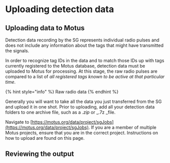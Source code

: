 # Uploading detection data

## Uploading data to Motus

Detection data recording by the SG represents individual radio pulses and does not include any information about the tags that might have transmitted the signals.

In order to recognize tag IDs in the data and to match those IDs up with tags currently registered to the Motus database, detection data must be uploaded to Motus for processing. At this stage, the raw radio pulses are compared to a list of _all registered tags known to be active at that particular time_.&#x20;

{% hint style="info" %}
Raw radio data
{% endhint %}

Generally you will want to take all the data you just transferred from the SG and upload it in one shot. Prior to uploading, add all your detection data folders to one archive file, such as a _.zip_ or _.7z _file.

Navigate to [https://motus.org/data/project/sgJobs](https://motus.org/data/project/sgJobs). If you are a member of multiple Motus projects, ensure that you are in the correct project. Instructions on how to upload are found on this page.&#x20;

## Reviewing the output
